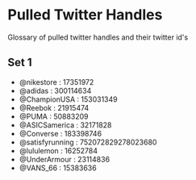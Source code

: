#  Pulled Twitter Handles

Glossary of pulled twitter handles and their twitter id's
## Set 1
 - @nikestore : 17351972
 - @adidas : 300114634
 - @ChampionUSA : 153031349
 - @Reebok : 21915474
 - @PUMA : 50883209
 - @ASICSamerica : 32171828
 - @Converse : 183398746
 - @satisfyrunning : 752072829278023680
 - @lululemon : 16252784
 - @UnderArmour : 23114836
 - @VANS_66 : 15383636